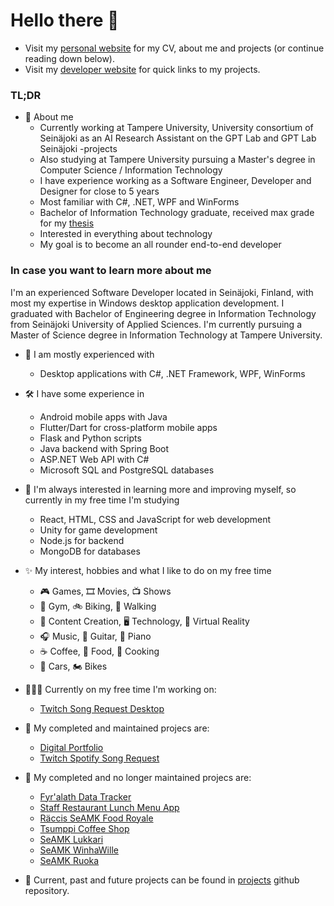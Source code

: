 # Hello there 👋

- Visit my [personal website](https://ala-ranta.la) for my CV, about me and projects (or continue reading down below).
- Visit my [developer website](https://koodattu.dev) for quick links to my projects.

### TL;DR
- 💭 About me
  - Currently working at Tampere University, University consortium of Seinäjoki as an AI Research Assistant on the GPT Lab and GPT Lab Seinäjoki -projects
  - Also studying at Tampere University pursuing a Master's degree in Computer Science / Information Technology
  - I have experience working as a Software Engineer, Developer and Designer for close to 5 years
  - Most familiar with C#, .NET, WPF and WinForms
  - Bachelor of Information Technology graduate, received max grade for my [thesis](https://www.theseus.fi/handle/10024/168319)
  - Interested in everything about technology
  - My goal is to become an all rounder end-to-end developer

### In case you want to learn more about me

I'm an experienced Software Developer located in Seinäjoki, Finland, with most my expertise in Windows desktop application development. I graduated with Bachelor of Engineering degree in Information Technology from Seinäjoki University of Applied Sciences. I'm currently pursuing a Master of Science degree in Information Technology at Tampere University.

- 💼 I am mostly experienced with
  - Desktop applications with C#, .NET Framework, WPF, WinForms

- 🛠️ I have some experience in
  - Android mobile apps with Java
  - Flutter/Dart for cross-platform mobile apps
  - Flask and Python scripts 
  - Java backend with Spring Boot
  - ASP.NET Web API with C#
  - Microsoft SQL and PostgreSQL databases

- 🌱 I'm always interested in learning more and improving myself, so currently in my free time I'm studying
  - React, HTML, CSS and JavaScript for web development
  - Unity for game development
  - Node.js for backend
  - MongoDB for databases

- ✨ My interest, hobbies and what I like to do on my free time
  - 🎮 Games, 🎞️ Movies, 📺 Shows
  - 💪 Gym, 🚲 Biking, 🚶 Walking
  - 💽 Content Creation, 🖥️ Technology, 🥽 Virtual Reality
  - 🎧 Music, 🎸 Guitar, 🎹 Piano
  - ☕ Coffee, 🥘 Food, 🍳 Cooking
  - 🚗 Cars, 🏍️ Bikes

- 👩🏻‍💻 Currently on my free time I'm working on:
  - [Twitch Song Request Desktop](https://github.com/Koodattu/twitch-song-request-desktop)

- 🚀 My completed and maintained projecs are:
  - [Digital Portfolio](https://github.com/Koodattu/ala-ranta.la)
  - [Twitch Spotify Song Request](https://github.com/Koodattu/twitch-spotify-song-request)

- 🥅 My completed and no longer maintained projecs are:
  - [Fyr'alath Data Tracker](https://github.com/Koodattu/fyralath-data-tracker)
  - [Staff Restaurant Lunch Menu App](https://github.com/Koodattu/lunch-menu-app)
  - [Räccis SeAMK Food Royale](https://github.com/Koodattu/jere-food-royale-android)
  - [Tsumppi Coffee Shop](https://github.com/Koodattu/tsumppi-coffee-shop)
  - [SeAMK Lukkari](https://github.com/Koodattu/SeAMK-Lukkari)
  - [SeAMK WinhaWille](https://github.com/Koodattu/seamk-winhawille)
  - [SeAMK Ruoka](https://github.com/Koodattu/seamk-ruoka)

- 📑 Current, past and future projects can be found in [projects](https://github.com/Koodattu/projects) github repository.

